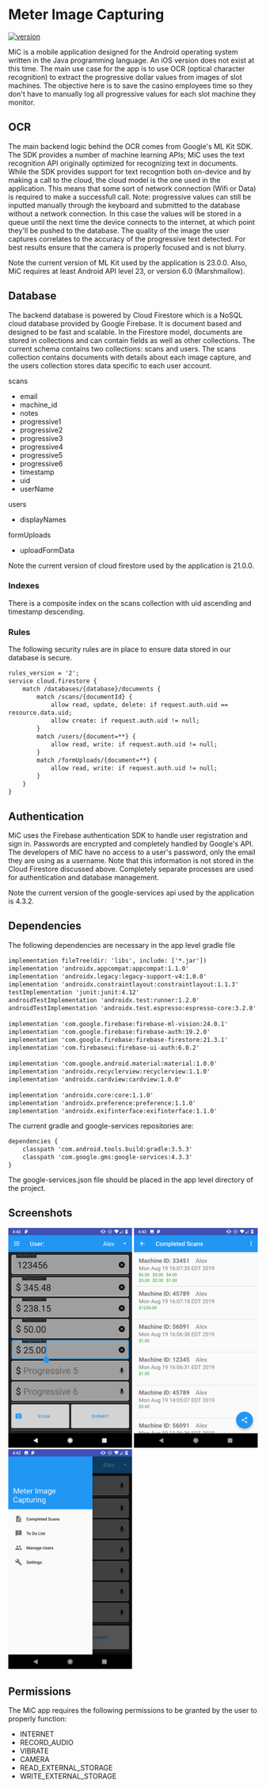# Meter Image Capturing
[![version](https://img.shields.io/badge/version-2.0.2-success.svg)](https://semver.org)

MiC is a mobile application designed for the Android operating system written in the Java programming language.  An iOS version does not exist at this time.  The main use case for the app is to use OCR (optical character recognition) to extract the progressive dollar values from images of slot machines.  The objective here is to save the casino employees time so they don't have to manually log all progressive values for each slot machine they monitor.  

## OCR ##

The main backend logic behind the OCR comes from Google's ML Kit SDK.  The SDK provides a number of machine learning APIs; MiC uses the text recognition API originally optimized for recognizing text in documents.  While the SDK provides support for text recogntion both on-device and by making a call to the cloud, the cloud model is the one used in the application.  This means that some sort of network connection (Wifi or Data) is required to make a successfull call.  Note: progressive values can still be inputted manually through the keyboard and submitted to the database without a network connection.  In this case the values will be stored in a queue until the next time the device connects to the internet, at which point they'll be pushed to the database.  The quality of the image the user captures correlates to the accuracy of the progressive text detected.  For best results ensure that the camera is properly focused and is not blurry.  

Note the current version of ML Kit used by the application is 23.0.0.  Also, MiC requires at least Android API level 23, or version 6.0 (Marshmallow).  

## Database ##

The backend database is powered by Cloud Firestore which is a NoSQL cloud database provided by Google Firebase.  It is document based and designed to be fast and scalable.  In the Firestore model, documents are stored in collections and can contain fields as well as other collections.  The current schema contains two collections: scans and users.  The scans collection contains documents with details about each image capture, and the users collection stores data specific to each user account.  

scans
 * email
 * machine_id
 * notes
 * progressive1
 * progressive2
 * progressive3
 * progressive4
 * progressive5
 * progressive6
 * timestamp
 * uid
 * userName

users
 * displayNames

formUploads
 * uploadFormData

Note the current version of cloud firestore used by the application is 21.0.0.  

### Indexes ###
There is a composite index on the scans collection with uid ascending and timestamp descending.  

### Rules ###
The following security rules are in place to ensure data stored in our database is secure.  

```
rules_version = '2';
service cloud.firestore {
	match /databases/{database}/documents {    
		match /scans/{documentId} {
			allow read, update, delete: if request.auth.uid == resource.data.uid;
			allow create: if request.auth.uid != null;
		}
		match /users/{document=**} {
			allow read, write: if request.auth.uid != null;
		}
		match /formUploads/{document=**} {
			allow read, write: if request.auth.uid != null;
		}
	}
}
```

## Authentication ##

MiC uses the Firebase authentication SDK to handle user registration and sign in.  Passwords are encrypted and completely handled by Google's API.  The developers of MiC have no access to a user's password, only the email they are using as a username.  Note that this information is not stored in the Cloud Firestore discussed above.  Completely separate processes are used for authentication and database management.  

Note the current version of the google-services api used by the application is 4.3.2.

## Dependencies ##

The following dependencies are necessary in the app level gradle file

```
implementation fileTree(dir: 'libs', include: ['*.jar'])
implementation 'androidx.appcompat:appcompat:1.1.0'
implementation 'androidx.legacy:legacy-support-v4:1.0.0'
implementation 'androidx.constraintlayout:constraintlayout:1.1.3'
testImplementation 'junit:junit:4.12'
androidTestImplementation 'androidx.test:runner:1.2.0'
androidTestImplementation 'androidx.test.espresso:espresso-core:3.2.0'

implementation 'com.google.firebase:firebase-ml-vision:24.0.1'
implementation 'com.google.firebase:firebase-auth:19.2.0'
implementation 'com.google.firebase:firebase-firestore:21.3.1'
implementation 'com.firebaseui:firebase-ui-auth:6.0.2'

implementation 'com.google.android.material:material:1.0.0'
implementation 'androidx.recyclerview:recyclerview:1.1.0'
implementation 'androidx.cardview:cardview:1.0.0'

implementation 'androidx.core:core:1.1.0'
implementation 'androidx.preference:preference:1.1.0'
implementation 'androidx.exifinterface:exifinterface:1.1.0'
```

The current gradle and google-services repositories are:

```
dependencies {
	classpath 'com.android.tools.build:gradle:3.5.3'
	classpath 'com.google.gms:google-services:4.3.3'
}
```

The google-services.json file should be placed in the app level directory of the project.

## Screenshots ##

<img src="https://raw.githubusercontent.com/alexanderjpowell/meter-image-capturing/master/docs/main_activity.png" width="250">

<img src="https://raw.githubusercontent.com/alexanderjpowell/meter-image-capturing/master/docs/report_data_activity.png" width="250">

<img src="https://raw.githubusercontent.com/alexanderjpowell/meter-image-capturing/master/docs/nav_bar.png" width="250">

## Permissions ##

The MiC app requires the following permissions to be granted by the user to properly function:
 * INTERNET
 * RECORD_AUDIO
 * VIBRATE
 * CAMERA
 * READ_EXTERNAL_STORAGE
 * WRITE_EXTERNAL_STORAGE
